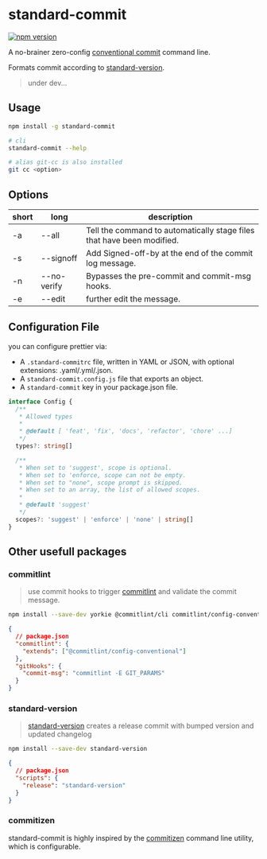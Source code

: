 # standard-commit

[![npm version](https://badge.fury.io/js/standard-commit.svg)](https://badge.fury.io/js/standard-commit)

A no-brainer zero-config [conventional commit](https://conventionalcommits.org/) command line.

Formats commit according to [standard-version](https://www.npmjs.com/package/standard-version).

> under dev...

## Usage

```bash
npm install -g standard-commit
```

```bash
# cli
standard-commit --help

# alias git-cc is also installed
git cc <option>
```

## Options

| short | long        | description                                                            |
| ----- | ----------- | ---------------------------------------------------------------------- |
| -a    | --all       | Tell the command to automatically stage files that have been modified. |
| -s    | --signoff   | Add Signed-off-by at the end of the commit log message.                |
| -n    | --no-verify | Bypasses the pre-commit and commit-msg hooks.                          |
| -e    | --edit      | further edit the message.                                              |

## Configuration File

you can configure prettier via:

- A `.standard-commitrc` file, written in YAML or JSON, with optional extensions: .yaml/.yml/.json.
- A `standard-commit.config.js` file that exports an object.
- A `standard-commit` key in your package.json file.

```ts
interface Config {
  /**
   * Allowed types
   *
   * @default [ 'feat', 'fix', 'docs', 'refactor', 'chore' ...]
   */
  types?: string[]

  /**
   * When set to 'suggest', scope is optional.
   * When set to 'enforce, scope can not be empty.
   * When set to "none", scope prompt is skipped.
   * When set to an array, the list of allowed scopes.
   *
   * @default 'suggest'
   */
  scopes?: 'suggest' | 'enforce' | 'none' | string[]
}
```

## Other usefull packages

### commitlint

> use commit hooks to trigger [commitlint](https://github.com/marionebl/commitlint) and validate the commit message.

```bash
npm install --save-dev yorkie @commitlint/cli commitlint/config-conventional
```

```json
{
  // package.json
  "commitlint": {
    "extends": ["@commitlint/config-conventional"]
  },
  "gitHooks": {
    "commit-msg": "commitlint -E GIT_PARAMS"
  }
}
```

### standard-version

> [standard-version](https://www.npmjs.com/package/standard-version) creates a release commit with bumped version and updated changelog

```bash
npm install --save-dev standard-version
```

```json
{
  // package.json
  "scripts": {
    "release": "standard-version"
  }
}
```

### commitizen

standard-commit is highly inspired by the [commitizen](https://github.com/commitizen/cz-cli) command line utility, which is configurable.

